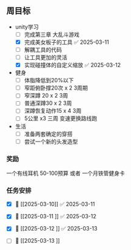 
## 周目标
- unity学习
	- [ ]  完成第三章 大乱斗游戏
	- [x] 完成美女板子的工具 ✅ 2025-03-11
	- [ ] 解耦工具的代码
	- [ ] 让工具更加的灵活
	- [x] 实现碰撞体的自定义缩放 ✅ 2025-03-12
- 健身
	- [ ] 体脂降低到20%以下
	- [ ] 窄距俯卧撑20次 x 2  3周期
	- [ ] 窄深蹲 20 x 2 3周
	- [ ] 普通深蹲30 x 2  3周
	- [ ] 深蹲恢复动作15 x 4  3周
	- [ ] 5公里 x3 三周  变速更换路线跑
- 生活
	- [ ] 准备两套确定的穿搭
	- [ ] 尝试一个新的头发造型

### 奖励
一个有线耳机 50-100预算
或者
一个月铁管健身卡


### 任务安排

- [x] 📅 [[2025-03-10]] ✅ 2025-03-11
- [x] 📅 [[2025-03-11 ]] ✅ 2025-03-12
- [x] 📅 [[2025-03-12 ]] ✅ 2025-03-13
- [ ] 📅 [[2025-03-13 ]]



